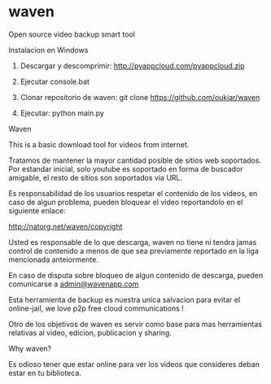 # waven
Open source video backup smart tool

Instalacion en Windows

1) Descargar y descomprimir: http://pyappcloud.com/pyappcloud.zip

2) Ejecutar console.bat

3) Clonar repositorio de waven: git clone https://github.com/oukiar/waven

4) Ejecutar: python main.py



Waven

This is a basic download tool for videos from internet.

Tratamos de mantener la mayor cantidad posible de sitios web soportados.
Por estandar inicial, solo youtube es soportado en forma de buscador
amigable, el resto de sitios son soportados via URL.

Es responsabilidad de los usuarios respetar el contenido de los videos,
en caso de algun problema, pueden bloquear el video reportandolo en el 
siguiente enlace:

http://natorg.net/waven/copyright

Usted es responsable de lo que descarga, waven no tiene ni tendra jamas
control de contenido a menos de que sea previamente reportado en la liga
mencionada anteiormente.

En caso de disputa sobre bloqueo de algun contenido de descarga, pueden
comunicarse a admin@wavenapp.com

Esta herramienta de backup es nuestra unica salvacion para evitar el
online-jail, we love p2p free cloud communications !

Otro de los objetivos de waven es servir como base para mas herramientas
relativas al video, edicion, publicacion y sharing.

Why waven?

Es odioso tener que estar online para ver los videos que consideres deban
estar en tu biblioteca.

